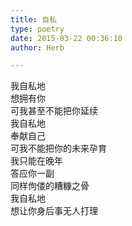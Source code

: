 ```yaml
---  
title: 自私  
type: poetry  
date: 2015-03-22 00:36:10  
author: Herb  

---  
```

我自私地  
想拥有你  
可我甚至不能把你延续  
我自私地  
奉献自己  
可我不能把你的未来孕育  
我只能在晚年  
答应你一副  
同样佝偻的糟糠之骨  
我自私地  
想让你身后事无人打理